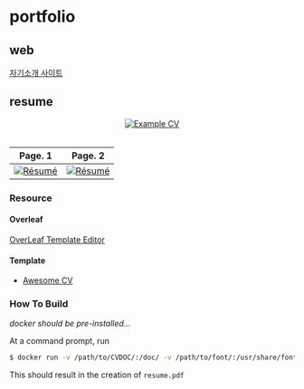 # portfolio

## web

[자기소개 사이트](https://bouncy-impulse-4d7.notion.site/f45af81deb0d47f6abea7abda6412752?pvs=4)

## resume
<div align="center">
  <!-- <a href="https://www.paypal.me/posquit0">
    <img alt="Donate" src="https://img.shields.io/badge/Donate-PayPal-blue.svg" />
  </a>
  <a href="https://circleci.com/gh/posquit0/Awesome-CV">
    <img alt="CircleCI" src="https://circleci.com/gh/posquit0/Awesome-CV.svg?style=shield" />
  </a> -->
  <!-- <a href="https://github.com/MoSangIl/portfolio/files/7574218/resume.pdf">
    <img alt="Example Resumecv" src="https://img.shields.io/badge/resume-pdf-green.svg" />
  </a> -->
  <a href="https://github.com/MoSangIl/portfolio/files/7574218/resume.pdf">
    <img alt="Example CV" src="https://img.shields.io/badge/cv-pdf-green.svg" />
  </a>
  <!-- <a href="https://raw.githubusercontent.com/posquit0/Awesome-CV/master/examples/coverletter.pdf">
    <img alt="Example Coverletter" src="https://img.shields.io/badge/coverletter-pdf-green.svg" />
  </a> -->
</div>

<br />

<!-- You can see [PDF](https://github.com/MoSangIl/MoSangIl/files/13066384/resume.pdf) -->

| Page. 1 | Page. 2 |
|:---:|:---:|
| [![Résumé](https://user-images.githubusercontent.com/45113627/142720111-4946bb41-2627-4f66-8148-0476c037f9a1.png)](https://github.com/MoSangIl/MoSangIl/files/13066384/resume.pdf) | [![Résumé](https://user-images.githubusercontent.com/45113627/142720213-14db17c5-ba18-4b18-8910-3fce3b06aec2.png)](https://github.com/MoSangIl/MoSangIl/files/13066384/resume.pdf) |

### Resource

#### Overleaf

[OverLeaf Template Editor](https://www.overleaf.com/project)

#### Template

- [Awesome CV](https://github.com/posquit0/Awesome-CV)

### How To Build

*docker should be pre-installed...*

At a command prompt, run

```bash
$ docker run -v /path/to/CVDOC/:/doc/ -v /path/to/font/:/usr/share/fonts/external/ -t -i thomasweise/texlive xelatex.sh resume
```

This should result in the creation of ``resume.pdf``

<!-- ## 프로젝트
- P2P기반의 물품 공동 주문 웹 서비스 개발 2021.09 - 2021.10
- 광운대학교 학생 교과 관리 챗봇 개발 2021.03 - 2021.06
- 딥러닝을 활용한 공정 시계열데이터 군집화 알고리즘 개발 2020.09 - 2021.06
- 딥러닝과 강화학습을 활용한 주가 예측 및 자동화 매매 시스템 개발 2020.09 - 2020.12
- 쉽고 투명한 기부 플랫폼 제공 모바일 앱 개발 2019.06.29 - 2019.07.13
- 스타트업을 위한 지원사업 매칭 서비스 제공 모바일 앱 개발 2018.12.23 - 2019.01.12

## 개발 능력

## 이력

- 블록체인 시스템 엔지니어 양성과정 프로젝트 발표회 우수상 2021.11.01
- 2021 한국컴퓨터종합학술대회 학부생/주니어논문경진대회 학부생부문 장려상 2021.07
- 광운대학교 2021-1 참빛설계학기성과발표회 우수상 2021.06.17
- 성적우수장학생 2020 2nd semester
- 대학생 IT벤쳐 창업 연합 SOPT 22기 APPJAM 모바일 어플리케이션 해커톤 장려상 2019.01.26
- 입학성적우수장학생 2018 1st semester

## 추가 정보

- 블록체인 시스템 엔지니어 양성과정 수료 2021.05 - 2021.10
  - 과학기술정보통신부 주최, 정보통신기획평가원 주관
- 퍼블릭 블록체인 입문자 과정 수료 2020.06.29 - 2020.07.03
  - 정보통신산업진흥원 주최
- 2019 멋쟁이사자처럼 7기 과정 수료 2019.01.01 ~ 2019.12.31
- 대학생 IT벤쳐 창업 연합 SOPT 24기 iOS파트 수료 2019.03 ~ 2019.07
- 대학생 IT벤쳐 창업 연합 SOPT 23기 iOS파트 수료 2018.07 ~ 2019.01 -->

